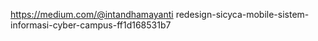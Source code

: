 https://medium.com/@intandhamayanti redesign-sicyca-mobile-sistem-informasi-cyber-campus-ff1d168531b7 
